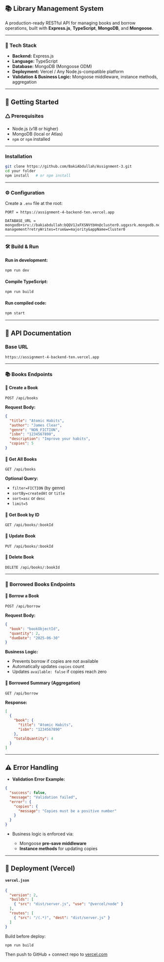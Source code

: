 ## 📚 Library Management System

A production-ready RESTful API for managing books and borrow operations, built with **Express.js**, **TypeScript**, **MongoDB**, and **Mongoose**.

---

### 🧰 Tech Stack

* **Backend:** Express.js
* **Language:** TypeScript
* **Database:** MongoDB (Mongoose ODM)
* **Deployment:** Vercel / Any Node.js-compatible platform
* **Validation & Business Logic:** Mongoose middleware, instance methods, aggregation

---

## 🚀 Getting Started

### 🛆 Prerequisites

* Node.js (v18 or higher)
* MongoDB (local or Atlas)
* `npm` or `npm` installed

---

###  Installation

```bash
git clone https://github.com/BakiAbdullah/Assignment-3.git
cd your folder
npm install   # or npm install
```

---

### ⚙️ Configuration
Create a `.env` file at the root:

```env
PORT = https://assignment-4-backend-ten.vercel.app

DATABASE_URL = mongodb+srv://bakiabdullah:bQQV1JxFXSNVtbHn@cluster0.uqgxsrk.mongodb.net/library-management?retryWrites=true&w=majority&appName=Cluster0
```

---

### 🛠️ Build & Run

#### Run in development:

```bash
npm run dev
```

#### Compile TypeScript:

```bash
npm run build
```

#### Run compiled code:

```bash
npm start
```

---

## 📘 API Documentation

### Base URL

```
https://assignment-4-backend-ten.vercel.app
```

---

### 📚 Books Endpoints

#### 🔸 Create a Book

```
POST /api/books
```

**Request Body:**

```json
{
  "title": "Atomic Habits",
  "author": "James Clear",
  "genre": "NON_FICTION",
  "isbn": "1234567890",
  "description": "Improve your habits",
  "copies": 5
}
```

#### 🔹 Get All Books

```
GET /api/books
```

**Optional Query:**

* `filter=FICTION` (by genre)
* `sortBy=createdAt` or `title`
* `sort=asc` or `desc`
* `limit=5`

#### 🔹 Get Book by ID

```
GET /api/books/:bookId
```

#### 🔸 Update Book

```
PUT /api/books/:bookId
```

#### 🔻 Delete Book

```
DELETE /api/books/:bookId
```

---

### 📖 Borrowed Books Endpoints

#### 🔸 Borrow a Book

```
POST /api/borrow
```

**Request Body:**

```json
{
  "book": "bookObjectId",
  "quantity": 2,
  "dueDate": "2025-06-30"
}
```

**Business Logic:**

* Prevents borrow if copies are not available
* Automatically updates `copies` count
* Updates `available: false` if copies reach zero

#### 🔹 Borrowed Summary (Aggregation)

```
GET /api/borrow
```

**Response:**

```json
[
  {
    "book": {
      "title": "Atomic Habits",
      "isbn": "1234567890"
    },
    "totalQuantity": 4
  }
]
```

---

## ⚠️ Error Handling

* **Validation Error Example:**

```json
{
  "success": false,
  "message": "Validation failed",
  "error": {
    "copies": {
      "message": "Copies must be a positive number"
    }
  }
}
```

* Business logic is enforced via:

  * Mongoose **pre-save middleware**
  * **Instance methods** for updating copies


---

## 🚀 Deployment (Vercel)

#### `vercel.json`

```json
{
  "version": 2,
  "builds": [
    { "src": "dist/server.js", "use": "@vercel/node" }
  ],
  "routes": [
    { "src": "/(.*)", "dest": "dist/server.js" }
  ]
}
```

Build before deploy:

```bash
npm run build
```

Then push to GitHub + connect repo to [vercel.com](https://vercel.com)


